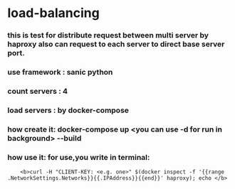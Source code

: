 # load-balancing


### this is test for distribute request between multi server by haproxy also can request to each server to direct base server port.
### use framework : sanic python
### count servers : 4
### load servers : by docker-compose
### how create it: docker-compose up <you can use -d for run in background> --build
### how use it: for use,you write in terminal:
	
		<b>curl -H "CLIENT-KEY: <e.g. one>" $(docker inspect -f '{{range .NetworkSettings.Networks}}{{.IPAddress}}{{end}}' haproxy); echo </b>
